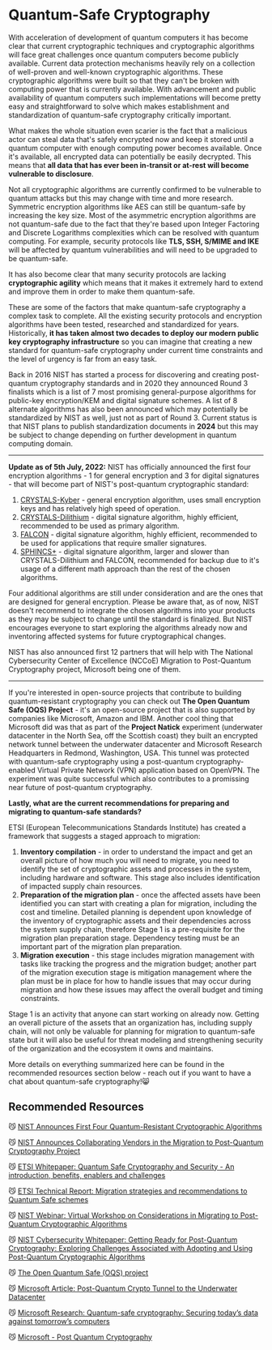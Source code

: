 # Quantum-Safe Cryptography

With acceleration of development of quantum computers it has become clear that current cryptographic techniques and cryptographic algorithms will face great challenges once quantum computers become publicly available. Current data protection mechanisms heavily rely on a collection of well-proven and well-known cryptographic algorithms. These cryptographic algorithms were built so that they can't be broken with computing power that is currently available. With advancement and public availability of quantum computers such implementations will become pretty easy and straightforward to solve which makes establishment and standardization of quantum-safe cryptography critically important.

What makes the whole situation even scarier is the fact that a malicious actor can steal data that's safely encrypted now and keep it stored until a quantum computer with enough computing power becomes available. Once it's available, all encrypted data can potentially be easily decrypted. This means that **all data that has ever been in-transit or at-rest will become vulnerable to disclosure**.

Not all cryptographic algorithms are currently confirmed to be vulnerable to quantum attacks but this may change with time and more research. Symmetric encryption algorithms like AES can still be quantum-safe by increasing the key size. Most of the asymmetric encryption algorithms are not quantum-safe due to the fact that they're based upon Integer Factoring and Discrete Logarithms complexities which can be resolved with quantum computing. For example, security protocols like **TLS, SSH, S/MIME and IKE** will be affected by quantum vulnerabilities and will need to be upgraded to be quantum-safe.

It has also become clear that many security protocols are lacking **cryptographic agility** which means that it makes it extremely hard to extend and improve them in order to make them quantum-safe.

These are some of the factors that make quantum-safe cryptography a complex task to complete. All the existing security protocols and encryption algorithms have been tested, researched and standardized for years. Historically, **it has taken almost two decades to deploy our modern public key cryptography infrastructure** so you can imagine that creating a new standard for quantum-safe cryptography under current time constraints and the level of urgency is far from an easy task.

Back in 2016 NIST has started a process for discovering and creating post-quantum cryptography standards and in 2020 they announced Round 3 finalists which is a list of 7 most promising general-purpose algorithms for public-key encryption/KEM and digital signature schemes. A list of 8 alternate algorithms has also been announced which may potentially be standardized by NIST as well, just not as part of Round 3. Current status is that NIST plans to publish standardization documents in **2024** but this may be subject to change depending on further development in quantum computing domain.

___

**Update as of 5th July, 2022:** NIST has officially announced the first four encryption algorithms - 1 for general encryption and 3 for digital signatures - that will become part of NIST\'s post-quantum cryptographic standard:

1. [CRYSTALS-Kyber](https://pq-crystals.org/kyber/index.shtml) - general encryption algorithm, uses small encryption keys and has relatively high speed of operation.
2. [CRYSTALS-Dilithium](https://pq-crystals.org/dilithium/index.shtml) - digital signature algorithm, highly efficient, recommended to be used as primary algorithm.
3. [FALCON](https://falcon-sign.info/) - digital signature algorithm, highly efficient, recommended to be used for applications that require smaller signatures.
4. [SPHINCS+](https://sphincs.org/) - digital signature algorithm, larger and slower than CRYSTALS-Dilithium and FALCON, recommended for backup due to it\'s usage of a different math approach than the rest of the chosen algorithms.

Four additional algorithms are still under consideration and are the ones that are designed for general encryption. Please be aware that, as of now, NIST doesn\'t recommend to integrate the chosen algorithms into your products as they may be subject to change until the standard is finalized. But NIST encourages everyone to start exploring the algorithms already now and inventoring affected systems for future cryptographical changes.

NIST has also announced first 12 partners that will help with The National Cybersecurity Center of Excellence (NCCoE) Migration to Post-Quantum Cryptography project, Microsoft being one of them.
___

If you're interested in open-source projects that contribute to building quantum-resistant cryptography you can check out **The Open Quantum Safe (OQS) Project** - it's an open-source project that is also supported by companies like Microsoft, Amazon and IBM. Another cool thing that Microsoft did was that as part of the **Project Natick** experiment (underwater datacenter in the North Sea, off the Scottish coast) they built an encrypted network tunnel between the underwater datacenter and Microsoft Research Headquarters in Redmond, Washington, USA. This tunnel was protected with quantum-safe cryptography using a post-quantum cryptography-enabled Virtual Private Network (VPN) application based on OpenVPN. The experiment was quite successful which also contributes to a promissing near future of post-quantum cryptography.

**Lastly, what are the current recommendations for preparing and migrating to quantum-safe standards?**

ETSI (European Telecommunications Standards Institute) has created a framework that suggests a staged approach to migration:

1. **Inventory compilation** - in order to understand the impact and get an overall picture of how much you will need to migrate, you need to identify the set of cryptographic assets and processes in the system, including hardware and software. This stage also includes identification of impacted supply chain resources.
2. **Preparation of the migration plan** - once the affected assets have been identified you can start with creating a plan for migration, including the cost and timeline. Detailed planning is dependent upon knowledge of the inventory of cryptographic assets and their dependencies across the system supply chain, therefore Stage 1 is a pre-requisite for the migration plan preparation stage. Dependency testing must be an important part of the migration plan preparation.
3. **Migration execution** - this stage includes migration management with tasks like tracking the progress and the migration budget; another part of the migration execution stage is mitigation management where the plan must be in place for how to handle issues that may occur during migration and how these issues may affect the overall budget and timing constraints.

Stage 1 is an activity that anyone can start working on already now. Getting an overall picture of the assets that an organization has, including supply chain, will not only be valuable for planning for migration to quantum-safe state but it will also be useful for threat modeling and strengthening security of the organization and the ecosystem it owns and maintains.

More details on everything summarized here can be found in the recommended resources section below - reach out if you want to have a chat about quantum-safe cryptography!😸

## Recommended Resources

😼 [NIST Announces First Four Quantum-Resistant Cryptographic Algorithms](https://www.nist.gov/news-events/news/2022/07/nist-announces-first-four-quantum-resistant-cryptographic-algorithms)

😼 [NIST Announces Collaborating Vendors in the Migration to Post-Quantum Cryptography Project](https://quantumcomputingreport.com/nist-announces-collaborating-vendors-in-the-migration-to-post-quantum-cryptography-project/)

😼 [ETSI Whitepaper: Quantum Safe Cryptography and Security - An introduction, benefits, enablers and challenges](https://www.etsi.org/images/files/ETSIWhitePapers/QuantumSafeWhitepaper.pdf)

😼 [ETSI Technical Report: Migration strategies and recommendations to Quantum Safe schemes](https://www.etsi.org/deliver/etsi_tr/103600_103699/103619/01.01.01_60/tr_103619v010101p.pdf)

😼 [NIST Webinar: Virtual Workshop on Considerations in Migrating to Post-Quantum Cryptographic Algorithms](https://www.nccoe.nist.gov/get-involved/attend-events/virtual-workshop-considerations-migrating-post-quantum-cryptographic/post-workshop-materials)

😼 [NIST Cybersecurity Whitepaper: Getting Ready for Post-Quantum Cryptography: Exploring Challenges Associated with Adopting and Using Post-Quantum Cryptographic Algorithms](https://nvlpubs.nist.gov/nistpubs/CSWP/NIST.CSWP.04282021.pdf)

😼 [The Open Quantum Safe (OQS) project](https://openquantumsafe.org/)

😼 [Microsoft Article: Post-Quantum Crypto Tunnel to the Underwater Datacenter](https://www.microsoft.com/en-us/research/project/post-quantum-crypto-tunnel-to-the-underwater-datacenter/)

😼 [Microsoft Research: Quantum-safe cryptography: Securing today’s data against tomorrow’s computers](https://youtu.be/IiEdJ5IjH_U)

😼 [Microsoft - Post Quantum Cryptography](https://www.microsoft.com/en-us/research/project/post-quantum-cryptography/)
